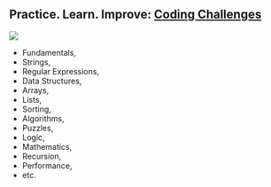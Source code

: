 ## Practice. Learn. Improve: [Coding Challenges](https://www.codewars.com/dashboard)

<a href="https://www.codewars.com/users/gunnar.miklis">

![](https://www.codewars.com/users/gunnar.miklis/badges/small?theme=light)

</a>

+ Fundamentals,
+ Strings,
+ Regular Expressions,
+ Data Structures,
+ Arrays,
+ Lists,
+ Sorting,
+ Algorithms,
+ Puzzles,
+ Logic,
+ Mathematics,
+ Recursion,
+ Performance,
+ etc.
